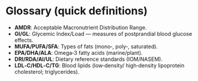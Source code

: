 # Glossary (quick definitions)

- **AMDR**: Acceptable Macronutrient Distribution Range.
- **GI/GL**: Glycemic Index/Load — measures of postprandial blood glucose effects.
- **MUFA/PUFA/SFA**: Types of fats (mono‑, poly‑, saturated).
- **EPA/DHA/ALA**: Omega‑3 fatty acids (marine/plant).
- **DRI/RDA/AI/UL**: Dietary reference standards (IOM/NASEM).
- **LDL‑C/HDL‑C/TG**: Blood lipids (low‑density/ high‑density lipoprotein cholesterol; triglycerides).
